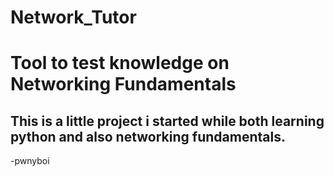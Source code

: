 # Network_Tutor
<h1>
Tool to test knowledge on Networking Fundamentals
</h1>

<h2>
This is a little project i started while both learning python and also networking fundamentals.
</h2>

<p>
-pwnyboi
</p>